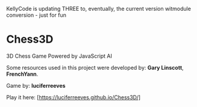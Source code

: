 KellyCode is updating THREE to, eventually, the current version witmodule conversion - just for fun

Chess3D
=======

3D Chess Game Powered by JavaScript AI

Some resources used in this project were developed by: **Gary Linscott**, **FrenchYann**.

Game by: **luciferreeves**

Play it here: [https://luciferreeves.github.io/Chess3D/]
